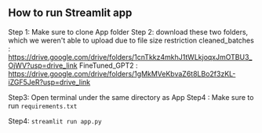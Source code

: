 ## How to run Streamlit app
Step 1: Make sure to clone App folder
Step 2: download these two folders, which we weren't able to upload due to file size restriction 
cleaned_batches : https://drive.google.com/drive/folders/1cnTkkz4mkhJ1tWLkjoqxJmOTBU3_OjWV?usp=drive_link
FineTuned_GPT2 : https://drive.google.com/drive/folders/1gMkMVeKbvaZ6t8LBo2f3zKL-iZGF5JeR?usp=drive_link

Step3: Open terminal under the same directory as App 
Step4 : Make sure to run `requirements.txt`

Step4: `streamlit run app.py`
